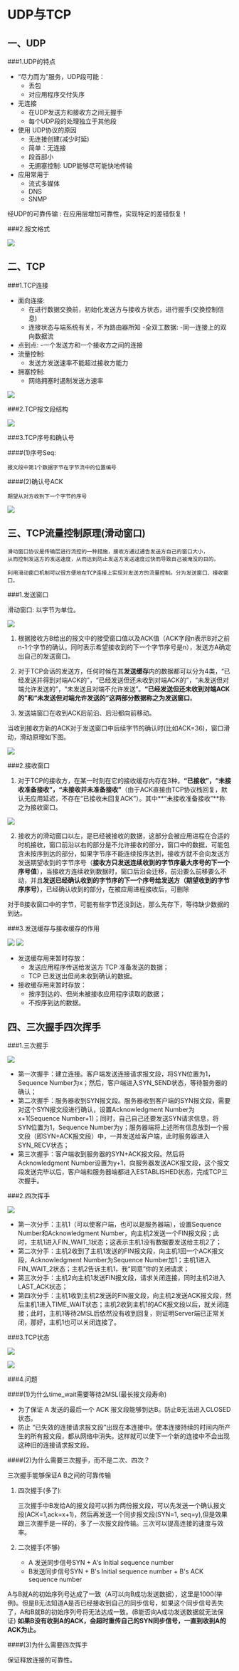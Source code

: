 # UDP与TCP #

## 一、UDP

###1.UDP的特点

- “尽力而为”服务，UDP段可能：
	- 	丢包
	- 	对应用程序交付失序
- 无连接
	- 在UDP发送方和接收方之间无握手
	- 每个UDP段的处理独立于其他段
- 使用 UDP协议的原因
	- 无连接创建(减少时延)
	- 简单：无连接
	- 段首部小
	- 无拥塞控制: UDP能够尽可能快地传输
- 应用常用于
	- 流式多媒体
	- DNS
	- SNMP

经UDP的可靠传输 : 在应用层增加可靠性，实现特定的差错恢复！

###2.报文格式

![](http://onh97xzo0.bkt.clouddn.com/3-4.PNG)

## 二、TCP

###1.TCP连接

- 面向连接: 
	- 在进行数据交换前，初始化发送方与接收方状态，进行握手(交换控制信息)
	- 连接状态与端系统有关，不为路由器所知 
-全双工数据:
	-同一连接上的双向数据流
- 点到点:
	-一个发送方和一个接收方之间的连接
- 流量控制:
    - 发送方发送速率不能超过接收方能力
- 拥塞控制:
    - 网络拥塞时遏制发送方速率

![](http://onh97xzo0.bkt.clouddn.com/3-5.PNG)

###2.TCP报文段结构

![](http://onh97xzo0.bkt.clouddn.com/3-6.PNG)

###3.TCP序号和确认号

####(1)序号Seq:

	报文段中第1个数据字节在字节流中的位置编号

####(2)确认号ACK

	期望从对方收到下一个字节的序号

![](http://onh97xzo0.bkt.clouddn.com/3-7.PNG)


## 三、TCP流量控制原理(滑动窗口)

    滑动窗口协议是传输层进行流控的一种措施，接收方通过通告发送方自己的窗口大小，
	从而控制发送方的发送速度，从而达到防止发送方发送速度过快而导致自己被淹没的目的。

    利用滑动窗口机制可以很方便地在TCP连接上实现对发送方的流量控制。分为发送窗口、接收窗口。

###1.发送窗口

滑动窗口: 以字节为单位。

![](http://onh97xzo0.bkt.clouddn.com/3-9.PNG)

1. 根据接收方B给出的报文中的接受窗口值以及ACK值（ACK字段n表示B对之前n-1个字节的确认，同时表示希望接收到的下一个字节序号是n），发送方A确定出自己的发送窗口。

2. 对于TCP会话的发送方，任何时候在其**发送缓存**内的数据都可以分为4类，“已经发送并得到对端ACK的”，“已经发送但还未收到对端ACK的”，“未发送但对端允许发送的”，“未发送且对端不允许发送”。**“已经发送但还未收到对端ACK的”和“未发送但对端允许发送的”这两部分数据称之为发送窗口**。

3. 发送端窗口在收到ACK后前沿、后沿都向前移动。

当收到接收方新的ACK对于发送窗口中后续字节的确认时(比如ACK=36)，窗口滑动，滑动原理如下图。

![](https://pic1.zhimg.com/9c21786770459afa47bfa2e4606cc454_b.png)

###2.接收窗口

1. 对于TCP的接收方，在某一时刻在它的接收缓存内存在3种。**“已接收”，“未接收准备接收”，“未接收并未准备接收”**（由于ACK直接由TCP协议栈回复，默认无应用延迟，不存在“已接收未回复ACK”）。其中**“未接收准备接收”**称之为接收窗口。

![](http://onh97xzo0.bkt.clouddn.com/3-8.PNG)

2. 接收方的滑动窗口以左，是已经被接收的数据，这部分会被应用进程在合适的时机接收，窗口前沿以右的部分是不允许接收的部分，窗口中的数据，可能包含未按序到达的部分，如果字节序不能连续按序达到，接收方就不会向发送方发送期望收到的字节序号（**接收方只发送连续收到的字节序最大序号的下一个序号值**），当接收方连续收到数据时，窗口后沿会迁移，前沿要么前移要么不动，并且**发送已经确认收到的字节序的下一个序号给发送方（期望收到的字节序序号）**，已经确认收到的部分，在被应用进程接收后，可删除

对于B接收窗口中的字节，可能有些字节还没到达，那么先存下，等待缺少数据的到达。

###3.发送缓存与接收缓存的作用

![](http://onh97xzo0.bkt.clouddn.com/3-10.PNG)
![](http://onh97xzo0.bkt.clouddn.com/3-11.PNG)

- 发送缓存用来暂时存放：
	-  发送应用程序传送给发送方 TCP 准备发送的数据；
	-  TCP 已发送出但尚未收到确认的数据。
- 接收缓存用来暂时存放：
	-  按序到达的、但尚未被接收应用程序读取的数据；
	-  不按序到达的数据。 

## 四、三次握手四次挥手

###1.三次握手

![](http://onh97xzo0.bkt.clouddn.com/3-12.PNG)

- 第一次握手：建立连接。客户端发送连接请求报文段，将SYN位置为1，Sequence Number为x；然后，客户端进入SYN_SEND状态，等待服务器的确认；
- 第二次握手：服务器收到SYN报文段。服务器收到客户端的SYN报文段，需要对这个SYN报文段进行确认，设置Acknowledgment Number为x+1(Sequence Number+1)；同时，自己自己还要发送SYN请求信息，将SYN位置为1，Sequence Number为y；服务器端将上述所有信息放到一个报文段（即SYN+ACK报文段）中，一并发送给客户端，此时服务器进入SYN_RECV状态；
- 第三次握手：客户端收到服务器的SYN+ACK报文段。然后将Acknowledgment Number设置为y+1，向服务器发送ACK报文段，这个报文段发送完毕以后，客户端和服务器端都进入ESTABLISHED状态，完成TCP三次握手。

###2.四次挥手

![](http://onh97xzo0.bkt.clouddn.com/3-13.PNG)

- 第一次分手：主机1（可以使客户端，也可以是服务器端），设置Sequence Number和Acknowledgment Number，向主机2发送一个FIN报文段；此时，主机1进入FIN_WAIT_1状态；这表示主机1没有数据要发送给主机2了；
- 第二次分手：主机2收到了主机1发送的FIN报文段，向主机1回一个ACK报文段，Acknowledgment Number为Sequence Number加1；主机1进入FIN_WAIT_2状态；主机2告诉主机1，我“同意”你的关闭请求；
- 第三次分手：主机2向主机1发送FIN报文段，请求关闭连接，同时主机2进入LAST_ACK状态；
- 第四次分手：主机1收到主机2发送的FIN报文段，向主机2发送ACK报文段，然后主机1进入TIME_WAIT状态；主机2收到主机1的ACK报文段以后，就关闭连接；此时，主机1等待2MSL后依然没有收到回复，则证明Server端已正常关闭，那好，主机1也可以关闭连接了。


###3.TCP状态

![](http://onh97xzo0.bkt.clouddn.com/3-14.PNG)

![](http://onh97xzo0.bkt.clouddn.com/3-15.PNG)

###4.问题

####(1)为什么time_wait需要等待2MSL(最长报文段寿命)

- 为了保证 A 发送的最后一个 ACK 报文段能够到达B。防止B无法进入CLOSED状态。
- 防止 “已失效的连接请求报文段”出现在本连接中。使本连接持续的时间内所产生的所有报文段，都从网络中消失。这样就可以使下一个新的连接中不会出现这种旧的连接请求报文段。

####(2)为什么需要三次握手，而不是二次、四次？

三次握手能够保证A B之间的可靠传输

1. 四次握手(多了):

	三次握手中B发给A的报文段可以拆为两份报文段，可以先发送一个确认报文段(ACK=1,ack=x+1)，然后再发送一个同步报文段(SYN=1, seq=y),但是效果跟三次握手是一样的，多了一次报文段传输。三次可以提高连接的速度与效率。

2. 二次握手(不够)

	- A 发送同步信号SYN + A's Initial sequence number
	- B发送同步信号SYN + B's Initial sequence number + B's ACK sequence number

A与B就A的初始序列号达成了一致（A可以向B成功发送数据），这里是1000(举例)。但是B无法知道A是否已经接收到自己的同步信号，如果这个同步信号丢失了，A和B就B的初始序列号将无法达成一致。(B能否向A成功发送数据就无法保证) **如果B没有收到A的ACK，会超时重传自己的SYN同步信号，一直到收到A的ACK为止。**

####(3)为什么需要四次挥手

保证释放连接的可靠性。